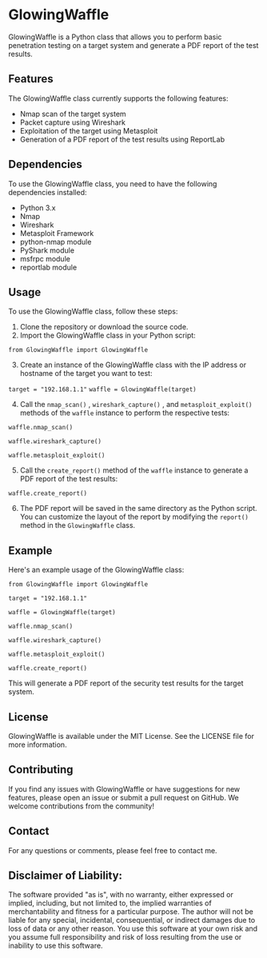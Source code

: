  # GlowingWaffle
 GlowingWaffle is a Python class that allows you to perform basic penetration testing on a target system and generate a PDF report of the test results.
 ## Features
 The GlowingWaffle class currently supports the following features:
- Nmap scan of the target system
- Packet capture using Wireshark
- Exploitation of the target using Metasploit
- Generation of a PDF report of the test results using ReportLab
 ## Dependencies
 To use the GlowingWaffle class, you need to have the following dependencies installed:
- Python 3.x
- Nmap
- Wireshark
- Metasploit Framework
- python-nmap module
- PyShark module
- msfrpc module
- reportlab module
 ## Usage
 To use the GlowingWaffle class, follow these steps:
 
1. Clone the repository or download the source code.
2. Import the GlowingWaffle class in your Python script:

`from GlowingWaffle import GlowingWaffle`

3. Create an instance of the GlowingWaffle class with the IP address or hostname of the target you want to test:

`target = "192.168.1.1"`
`waffle = GlowingWaffle(target)`

4. Call the  `nmap_scan()` ,  `wireshark_capture()` , and  `metasploit_exploit()`  methods of the  `waffle`  instance to perform the respective tests:

`waffle.nmap_scan()`

`waffle.wireshark_capture()`

`waffle.metasploit_exploit()`

5. Call the  `create_report()`  method of the  `waffle`  instance to generate a PDF report of the test results:
 
`waffle.create_report()`

6. The PDF report will be saved in the same directory as the Python script. You can customize the layout of the report by modifying the  `report()`  method in the  `GlowingWaffle`  class.
 ## Example
 Here's an example usage of the GlowingWaffle class:

`from GlowingWaffle import GlowingWaffle`

`target = "192.168.1.1"`

`waffle = GlowingWaffle(target)`

`waffle.nmap_scan()`

`waffle.wireshark_capture()`

`waffle.metasploit_exploit()`

`waffle.create_report()`

 
This will generate a PDF report of the security test results for the target system.
 ## License
 GlowingWaffle is available under the MIT License. See the LICENSE file for more information.
 ## Contributing
 If you find any issues with GlowingWaffle or have suggestions for new features, please open an issue or submit a pull request on GitHub. We welcome contributions from the community!
 ## Contact
 For any questions or comments, please feel free to contact me.

 ## Disclaimer of Liability:
The software provided "as is", with no warranty, either expressed or implied, including, but not limited to, the implied warranties of merchantability and fitness for a particular purpose. The author will not be liable for any special, incidental, consequential, or indirect damages due to loss of data or any other reason. You use this software at your own risk and you assume full responsibility and risk of loss resulting from the use or inability to use this software.
